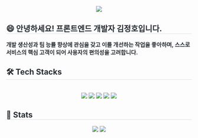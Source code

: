 <div align= "center">
    <img src="https://capsule-render.vercel.app/api?type=waving&color=gradient&height=180&text=JEONGHO's%20GITHUB&animation=fadeIn&fontColor=ffffff&fontSize=50" />
    </div>
    <div style="text-align: left;"> 
    <h2 style="border-bottom: 1px solid #d8dee4; color: #282d33;"> 😄 안녕하세요! 프론트엔드 개발자 김정호입니다. </h2>  
    <div style="font-weight: 700; font-size: 15px; text-align: left; color: #282d33;"> 개발 생산성과 팀 능률 향상에 관심을 갖고 이를 개선하는 작업을 좋아하며, 스스로 서비스의 핵심 고객이 되어 사용자의 편의성을 고려합니다.</li></li> </div> 
    </div>
    <div style="text-align: left;">
    <h2 style="border-bottom: 1px solid #d8dee4; color: #282d33;"> 🛠️ Tech Stacks </h2> <br> 
    <div  align= "center"> <img src="https://img.shields.io/badge/HTML5-E34F26?style=flat&logo=HTML5&logoColor=white">
          <img src="https://img.shields.io/badge/CSS3-1572B6?style=flat&logo=CSS3&logoColor=white">
          <img src="https://img.shields.io/badge/Javascript-F7DF1E?style=flat&logo=Javascript&logoColor=white">
          <img src="https://img.shields.io/badge/React-61DAFB?style=flat&logo=React&logoColor=white">
          <img src="https://img.shields.io/badge/Next.js-000000?style=flat&logo=Next.js&logoColor=white">
          <br/></div>
    </div>
    <div style="text-align: left;"> 
    <h2 style="border-bottom: 1px solid #d8dee4; color: #282d33;"> 🏅 Stats </h2> <div align= "center"> <img src="https://github-readme-stats.vercel.app/api?username=cloud0406&bg_color=180,00000000,&title_color=000000&text_color=000000"
         /> <img src="https://github-readme-stats.vercel.app/api/top-langs/?username=cloud0406&layout=compact&bg_color=180,00000000,&title_color=000000&text_color=000000"
           /> </div> 
    </div>
    
